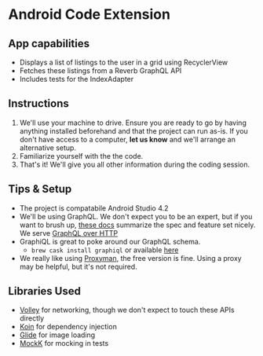 # Android Code Extension

## App capabilities
- Displays a list of listings to the user in a grid using RecyclerView
- Fetches these listings from a Reverb GraphQL API
- Includes tests for the IndexAdapter

## Instructions
1. We'll use your machine to drive. Ensure you are ready to go by having anything installed beforehand and that the project can run as-is. If you don't have access to a computer, **let us know** and we'll arrange an alternative setup.
1. Familiarize yourself with the the code.
1. That's it! We'll give you all other information during the coding session.

## Tips & Setup
- The project is compatabile Android Studio 4.2
- We'll be using GraphQL. We don't expect you to be an expert, but if you want to brush up, [these docs](https://graphql.org/learn/) summarize the spec and feature set nicely. We serve [GraphQL over HTTP](https://graphql.org/learn/serving-over-http/)
- GraphiQL is great to poke around our GraphQL schema.
  - `brew cask install graphiql` or available [here](https://github.com/skevy/graphiql-app/releases/download/v0.7.2/GraphiQL-0.7.2.dmg)
- We really like using [Proxyman](https://proxyman.io/), the free version is fine. Using a proxy may be helpful, but it's not required.

## Libraries Used
- [Volley](https://developer.android.com/training/volley) for networking, though we don't expect to touch these APIs directly
- [Koin](https://insert-koin.io/) for dependency injection
- [Glide](https://github.com/bumptech/glide) for image loading
- [MockK](https://mockk.io/) for mocking in tests